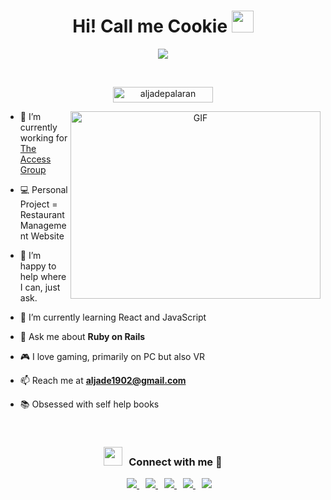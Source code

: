 
<h1 align="center">Hi! Call me Cookie <img src="https://media.giphy.com/media/hvRJCLFzcasrR4ia7z/giphy.gif" width="35"></h1>
<p align="center">
  <a href="https://github.com/DenverCoder1/readme-typing-svg"><img src="https://readme-typing-svg.herokuapp.com?font=Time+New+Roman&color=%23C8BE25&size=25&center=true&vCenter=true&width=600&height=100&lines=Software+Engineer+|+Scrum+Master"></a>
</p>
<br>
<p align="center"> 
	<img src="https://komarev.com/ghpvc/?username=aljadepalaran&label=Profile%20views&color=0047AB&style=plastic?" alt="aljadepalaran" height=25px, width=160px/>
</p>
<a target="_blank" align="center">
  <img align="right" top="500" height="300" width="400" alt="GIF" src="https://media.giphy.com/media/SWoSkN6DxTszqIKEqv/giphy.gif">
</a>

- 🔭 I’m currently working for <a href="https://www.theaccessgroup.com/en-gb/" target="blank">The Access Group</a>

- 💻 Personal Project = Restaurant Management Website

- 🤝 I’m happy to help where I can, just ask.

- 🌱 I’m currently learning React and JavaScript

- 💬 Ask me about **Ruby on Rails**

- 🎮 I love gaming, primarily on PC but also VR

- 📫 Reach me at **aljade1902@gmail.com**

- 📚 Obsessed with self help books

<br/>
<h3 align="center"><img src="https://media.giphy.com/media/iY8CRBdQXODJSCERIr/giphy.gif" width="30" height="30" style="margin-right: 10px;">Connect with me 🤝 </h3>
<p align="center">
  <div align="center" class="icons-social" style="margin-left: 10px;">
    <a style="margin-left: 10px;"  target="_blank" href="https://www.linkedin.com/in/aljadepalaran/">
      <img src="https://img.icons8.com/doodle/40/000000/linkedin--v2.png">
    </a>
    <a style="margin-left: 10px;" target="_blank" href="https://github.com/aljadepalaran">
		  <img src="https://img.icons8.com/doodle/40/000000/github--v1.png">
    </a>
		<a style="margin-left: 10px;" target="_blank" href="https://stackoverflow.com/users/21021862/aljadepalaran?tab=profile">
				<img src="https://img.icons8.com/external-tal-revivo-color-tal-revivo/40/000000/external-stack-overflow-is-a-question-and-answer-site-for-professional-logo-color-tal-revivo.png">
    </a>
    <a style="margin-left: 10px;" target="_blank" href="https://instagram.com/aljxde">
			<img src="https://img.icons8.com/doodle/40/000000/instagram-new--v2.png">
    </a>
		<a style="margin-left: 10px;" target="_blank" href="https://twitter.com/aljadepalaran">
			<img src="https://img.icons8.com/doodle/1x/twitter-squared--v2.png" >
    </a>
  </div>
</p>
<!-- ## Statistics
<a href="https://github.com/aljadepalaran" title="Go to Profile">
  <img height=180 src="https://github-readme-stats.vercel.app/api?username=aljadepalaran&show_icons=true&theme=gotham">
</a>
<a href="https://github.com/anuraghazra/github-readme-stats">
  <img height=180 src="https://github-readme-stats.vercel.app/api/top-langs/?username=aljadepalaran&hide=c%23,powershell,java&title_color=2aa889&text_color=99d1ce&icon_color=2bbc8a&bg_color=0c1014&langs_count=8&layout=compact" />
</a> -->

